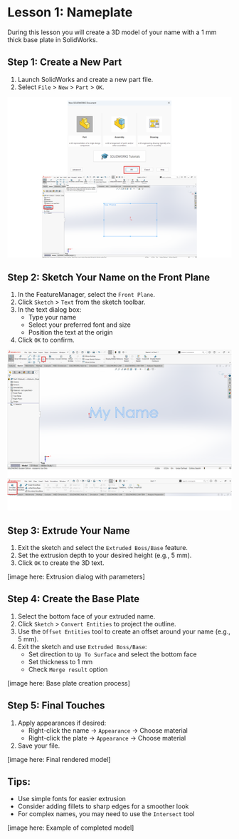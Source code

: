 # Lesson 1: Nameplate 

During this lesson you will create a 3D model of your name with a 1 mm thick base plate in SolidWorks.

## Step 1: Create a New Part
1. Launch SolidWorks and create a new part file.
2. Select `File` > `New` > `Part` > `OK`.

![SW](../images%202/Untitled-1.png)

## Step 2: Sketch Your Name on the Front Plane
1. In the FeatureManager, select the `Front Plane`.
2. Click `Sketch` > `Text` from the sketch toolbar.
3. In the text dialog box:
   - Type your name
   - Select your preferred font and size
   - Position the text at the origin
4. Click `OK` to confirm.

![SW](../images%202/Untitled-2.png)

## Step 3: Extrude Your Name
1. Exit the sketch and select the `Extruded Boss/Base` feature.
2. Set the extrusion depth to your desired height (e.g., 5 mm).
3. Click `OK` to create the 3D text.

[image here: Extrusion dialog with parameters]

## Step 4: Create the Base Plate
1. Select the bottom face of your extruded name.
2. Click `Sketch` > `Convert Entities` to project the outline.
3. Use the `Offset Entities` tool to create an offset around your name (e.g., 5 mm).
4. Exit the sketch and use `Extruded Boss/Base`:
   - Set direction to `Up To Surface` and select the bottom face
   - Set thickness to 1 mm
   - Check `Merge result` option

[image here: Base plate creation process]

## Step 5: Final Touches
1. Apply appearances if desired:
   - Right-click the name → `Appearance` → Choose material
   - Right-click the plate → `Appearance` → Choose material
2. Save your file.

[image here: Final rendered model]

## Tips:
- Use simple fonts for easier extrusion
- Consider adding fillets to sharp edges for a smoother look
- For complex names, you may need to use the `Intersect` tool

[image here: Example of completed model]
